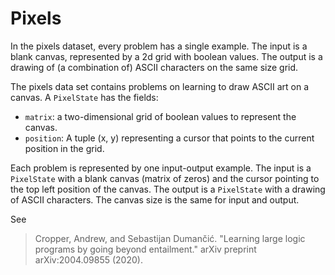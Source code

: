 # Pixels

In the pixels dataset, 
every problem has a single example. The input is a blank canvas, represented by a 2d grid with boolean values.
The output is a drawing of (a combination of) ASCII characters on the same size grid.

The pixels data set contains problems on learning to draw ASCII art on a canvas.
A `PixelState` has the fields:
- `matrix`: a two-dimensional grid of boolean values to represent the canvas.
- `position`: A tuple (x, y) representing a cursor that points to the current position in the grid. 

Each problem is represented by one input-output example. The input is a `PixelState` with a blank canvas (matrix of zeros) and the cursor pointing to the top left position of the canvas. The output is a `PixelState` with a drawing of ASCII characters. The canvas size is the same for input and output. 

See
> Cropper, Andrew, and Sebastijan Dumančić. "Learning large logic programs by going beyond entailment." arXiv preprint arXiv:2004.09855 (2020).

